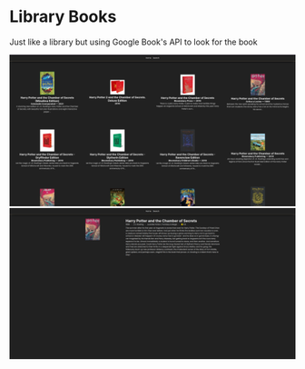 # Library Books

Just like a library but using Google Book's API to look for the book

![](public/preview-home.png)
![](public/preview-book.png)
